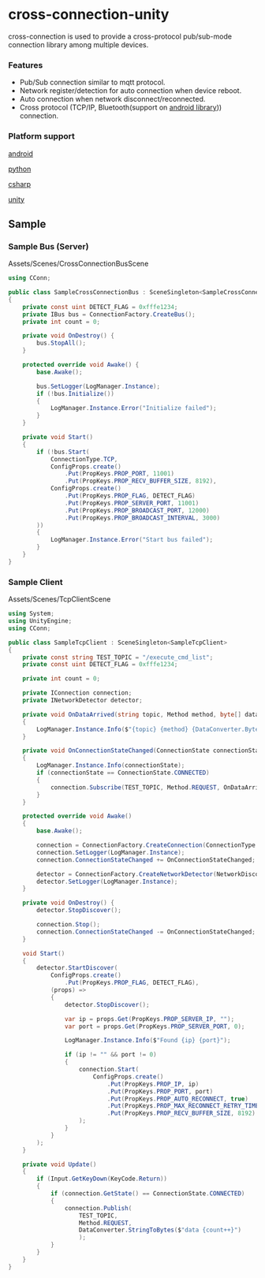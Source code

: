 # cross-connection-unity

cross-connection is used to provide a cross-protocol pub/sub-mode connection library among multiple devices.

### Features

- Pub/Sub connection similar to mqtt protocol.
- Network register/detection for auto connection when device reboot.
- Auto connection when network disconnect/reconnected.
- Cross protocol (TCP/IP, Bluetooth(support on [android library](https://github.com/TW-Smart-CoE/cross-connection-android))) connection. 

### Platform support

[android](https://github.com/TW-Smart-CoE/cross-connection-android)

[python](https://github.com/TW-Smart-CoE/cross-connection-py)

[csharp](https://github.com/TW-Smart-CoE/cross-connection-csharp)

[unity](https://github.com/TW-Smart-CoE/cross-connection-unity)


## Sample

### Sample Bus (Server)

Assets/Scenes/CrossConnectionBusScene

``` csharp
using CConn;

public class SampleCrossConnectionBus : SceneSingleton<SampleCrossConnectionBus>
{
    private const uint DETECT_FLAG = 0xfffe1234;
    private IBus bus = ConnectionFactory.CreateBus();
    private int count = 0;

    private void OnDestroy() {
        bus.StopAll();
    }

    protected override void Awake() {
        base.Awake();

        bus.SetLogger(LogManager.Instance);
        if (!bus.Initialize())
        {
            LogManager.Instance.Error("Initialize failed");
        }
    }

    private void Start()
    {
        if (!bus.Start(
            ConnectionType.TCP,
            ConfigProps.create()
                .Put(PropKeys.PROP_PORT, 11001)
                .Put(PropKeys.PROP_RECV_BUFFER_SIZE, 8192),
            ConfigProps.create()
                .Put(PropKeys.PROP_FLAG, DETECT_FLAG)
                .Put(PropKeys.PROP_SERVER_PORT, 11001)
                .Put(PropKeys.PROP_BROADCAST_PORT, 12000)
                .Put(PropKeys.PROP_BROADCAST_INTERVAL, 3000)
        ))
        {
            LogManager.Instance.Error("Start bus failed");
        }
    }
}

```


### Sample Client

Assets/Scenes/TcpClientScene 

``` csharp
using System;
using UnityEngine;
using CConn;

public class SampleTcpClient : SceneSingleton<SampleTcpClient>
{
    private const string TEST_TOPIC = "/execute_cmd_list";
    private const uint DETECT_FLAG = 0xfffe1234;

    private int count = 0;

    private IConnection connection;
    private INetworkDetector detector;

    private void OnDataArrived(string topic, Method method, byte[] data)
    {
        LogManager.Instance.Info($"{topic} {method} {DataConverter.BytesToString(data)}");
    }

    private void OnConnectionStateChanged(ConnectionState connectionState, Exception exception)
    {
        LogManager.Instance.Info(connectionState);
        if (connectionState == ConnectionState.CONNECTED)
        {
            connection.Subscribe(TEST_TOPIC, Method.REQUEST, OnDataArrived);
        }
    }

    protected override void Awake()
    {
        base.Awake();             

        connection = ConnectionFactory.CreateConnection(ConnectionType.TCP);
        connection.SetLogger(LogManager.Instance);
        connection.ConnectionStateChanged += OnConnectionStateChanged;

        detector = ConnectionFactory.CreateNetworkDetector(NetworkDiscoveryType.UDP);
        detector.SetLogger(LogManager.Instance);
    }

    private void OnDestroy() {
        detector.StopDiscover();

        connection.Stop();
        connection.ConnectionStateChanged -= OnConnectionStateChanged;
    }

    void Start()
    {
        detector.StartDiscover(
            ConfigProps.create()
                .Put(PropKeys.PROP_FLAG, DETECT_FLAG),
            (props) =>
            {
                detector.StopDiscover();

                var ip = props.Get(PropKeys.PROP_SERVER_IP, "");
                var port = props.Get(PropKeys.PROP_SERVER_PORT, 0);

                LogManager.Instance.Info($"Found {ip} {port}");

                if (ip != "" && port != 0)
                {
                    connection.Start(
                        ConfigProps.create()
                            .Put(PropKeys.PROP_IP, ip)
                            .Put(PropKeys.PROP_PORT, port)
                            .Put(PropKeys.PROP_AUTO_RECONNECT, true)
                            .Put(PropKeys.PROP_MAX_RECONNECT_RETRY_TIME, 8)
                            .Put(PropKeys.PROP_RECV_BUFFER_SIZE, 8192)
                    );
                }
            } 
        );
    }

    private void Update()
    {
        if (Input.GetKeyDown(KeyCode.Return))     
        {
            if (connection.GetState() == ConnectionState.CONNECTED)
            {
                connection.Publish(
                    TEST_TOPIC,
                    Method.REQUEST,
                    DataConverter.StringToBytes($"data {count++}")
                    );
            }
        }
    }
}

```